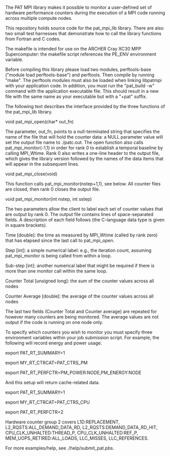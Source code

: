 The PAT MPI library makes it possible to monitor a user-defined set of
hardware performance counters during the execution of a MPI code running
across multiple compute nodes.

This repository holds source code for the pat_mpi_lib library. There are
also two small test harnesses that demonstrate how to call the library
functions from Fortran and C codes.

The makefile is intended for use on the ARCHER Cray XC30 MPP Supercomputer:
the makefile script references the PE_ENV environment variable.

Before compiling this library please load two modules, perftools-base ("module load perftools-base")
and perftools. Then compile by running "make". The perftools modules must also be loaded when linking
libpatmpi with your application code. In addition, you must run the "pat_build -w" command
with the application executable file. This should result in a new file with the same name
as your executable but with a "+pat" suffix.

The following text describes the interface provided by the three functions
of the pat_mpi_lib library.

void pat_mpi_open(char* out_fn)

The parameter, out_fn, points to a null-terminated string that specifies the name of the file that will hold the counter data:
a NULL parameter value will set the output file name to ./patc.out. The open function also calls pat_mpi_monitor(-1,1) in order for rank 0 to establish a temporal baseline by calling MPI_Wtime. Rank 0 also writes a one-line header to the output file, which gives the library version followed by the names of the data items that will appear in the subsequent lines.

void pat_mpi_close(void)

This function calls pat_mpi_monitor(nstep+1,1), see below. All counter files are closed, then rank 0 closes the output file.

void pat_mpi_monitor(int nstep, int sstep)

The two parameters allow the client to label each set of counter values that are output by rank 0. The output file contains lines of space-separated fields. A description of each field follows (the  C-language data type is given in square brackets).

Time [double]: the time as measured by MPI_Wtime (called by rank zero) that has elapsed since the last call to pat_mpi_open. 

Step [int]: a simple numerical label: e.g., the iteration count, assuming pat_mpi_monitor is being called from within a loop. 

Sub-step [int]: another numerical label that might be required if there is more than one monitor call within the same loop.

Counter Total [unsigned long]: the sum of the counter values across all nodes

Counter Average [double]: the average of the counter values across all nodes 

The last two fields (Counter Total and Counter average) are repeated for however many counters are being monitored. The
average values are not output if the code is running on one node only.

To specify which counters you wish to monitor you must specify three environment variables within your job submission
script. For example, the following will record energy and power usage.

export PAT_RT_SUMMARY=1

export MY_RT_CTRCAT=PAT_CTRS_PM

export PAT_RT_PERFCTR=PM_POWER:NODE,PM_ENERGY:NODE

And this setup will return cache-related data.

export PAT_RT_SUMMARY=1

export MY_RT_CTRCAT=PAT_CTRS_CPU

export PAT_RT_PERFCTR=2

Hardware counter group 2 covers L1D:REPLACEMENT, L2_RQSTS:ALL_DEMAND_DATA_RD, L2_RQSTS:DEMAND_DATA_RD_HIT, CPU_CLK_UNHALTED:THREAD_P, CPU_CLK_UNHALTED:REF_P, MEM_UOPS_RETIRED:ALL_LOADS, LLC_MISSES, LLC_REFERENCES.

For more examples/help, see ./help/submit_pat.pbs.
